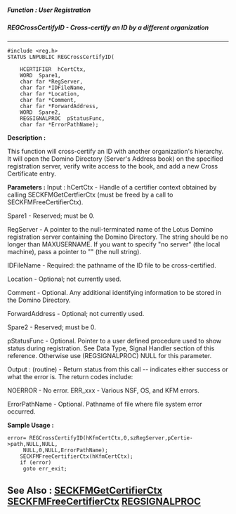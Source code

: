 ##### Function : User Registration
##### REGCrossCertifyID - Cross-certify an ID by a different organization
---
```
#include <reg.h>
STATUS LNPUBLIC REGCrossCertifyID(

	HCERTIFIER  hCertCtx,
	WORD  Spare1,
	char far *RegServer,
	char far *IDFileName,
	char far *Location,
	char far *Comment,
	char far *ForwardAddress,
	WORD  Spare2,
	REGSIGNALPROC  pStatusFunc,
	char far *ErrorPathName);
```
**Description :**

This function will cross-certify an ID with another organization's hierarchy.  
It will open the Domino Directory (Server's Address book) on the specified 
registration server, verify write access to the book, and add a new Cross 
Certificate entry.

**Parameters :**
Input :
hCertCtx  -  Handle of a certifier context obtained by calling SECKFMGetCertfierCtx (must be freed by a call to SECKFMFreeCertifierCtx).

Spare1  -  Reserved;  must be 0.

RegServer  -  A pointer to the null-terminated name of the Lotus Domino registration server containing the Domino Directory.  The string should be no longer than MAXUSERNAME. If you want to specify "no server" (the local machine), pass a pointer to "" (the null string).

IDFileName  -  Required:  the pathname of the ID file to be cross-certified.

Location  -  Optional;  not currently used.

Comment  -  Optional.  Any additional identifying information to be stored in the Domino Directory.

ForwardAddress  -  Optional;  not currently used.

Spare2  -  Reserved;  must be 0.

pStatusFunc  -  Optional.  Pointer to a user defined procedure used to show status during registration.  See Data Type, Signal Handler section of this reference.  Otherwise use (REGSIGNALPROC) NULL for this parameter.

Output :
(routine)  -  Return status from this call -- indicates either success or what the error is. The return codes include:

NOERROR  -  No error.
ERR_xxx  -  Various NSF, OS, and KFM errors.


ErrorPathName  -  Optional.  Pathname of file where file system error occurred.


**Sample Usage :**
```
error= REGCrossCertifyID(hKfmCertCtx,0,szRegServer,pCertie->path,NULL,NULL,
	 NULL,0,NULL,ErrorPathName);
	SECKFMFreeCertifierCtx(hKfmCertCtx);
	if (error)  
	 goto err_exit;
```
**See Also :**
[SECKFMGetCertifierCtx](/domino-c-api-docs/reference/Func/SECKFMGetCertifierCtx)
[SECKFMFreeCertifierCtx](/domino-c-api-docs/reference/Func/SECKFMFreeCertifierCtx)
[REGSIGNALPROC](/domino-c-api-docs/reference/Data/REGSIGNALPROC)
---

